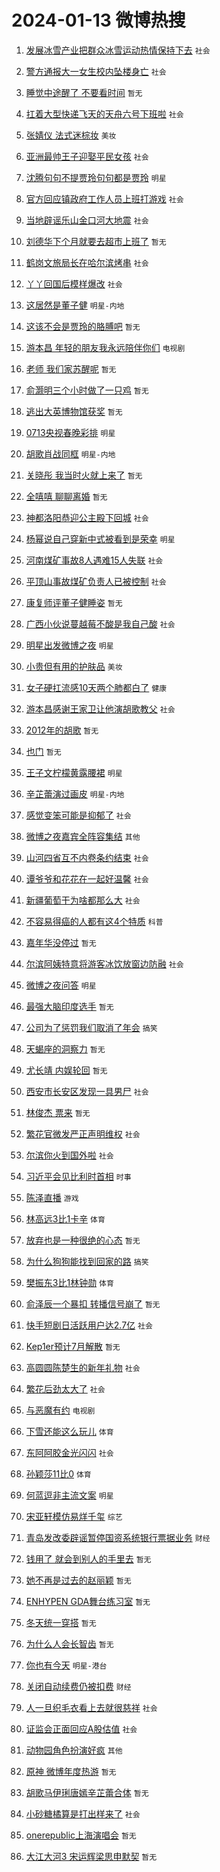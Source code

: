 # 2024-01-13 微博热搜 
1. [发展冰雪产业把群众冰雪运动热情保持下去](https://m.weibo.cn/search?containerid=100103type%3D1%26t%3D10%26q%3D%23%E5%8F%91%E5%B1%95%E5%86%B0%E9%9B%AA%E4%BA%A7%E4%B8%9A%E6%8A%8A%E7%BE%A4%E4%BC%97%E5%86%B0%E9%9B%AA%E8%BF%90%E5%8A%A8%E7%83%AD%E6%83%85%E4%BF%9D%E6%8C%81%E4%B8%8B%E5%8E%BB%23&stream_entry_id=51&isnewpage=1&extparam=seat%3D1%26cate%3D10103%26q%3D%2523%25E5%258F%2591%25E5%25B1%2595%25E5%2586%25B0%25E9%259B%25AA%25E4%25BA%25A7%25E4%25B8%259A%25E6%258A%258A%25E7%25BE%25A4%25E4%25BC%2597%25E5%2586%25B0%25E9%259B%25AA%25E8%25BF%2590%25E5%258A%25A8%25E7%2583%25AD%25E6%2583%2585%25E4%25BF%259D%25E6%258C%2581%25E4%25B8%258B%25E5%258E%25BB%2523%26dgr%3D0%26pos%3D0%26filter_type%3Drealtimehot%26c_type%3D51%26stream_entry_id%3D51%26display_time%3D1705101550%26pre_seqid%3D170510155097501614782) `社会` 

2. [警方通报大一女生校内坠楼身亡](https://m.weibo.cn/search?containerid=100103type%3D1%26t%3D10%26q%3D%23%E8%AD%A6%E6%96%B9%E9%80%9A%E6%8A%A5%E5%A4%A7%E4%B8%80%E5%A5%B3%E7%94%9F%E6%A0%A1%E5%86%85%E5%9D%A0%E6%A5%BC%E8%BA%AB%E4%BA%A1%23&stream_entry_id=31&isnewpage=1&extparam=seat%3D1%26dgr%3D0%26stream_entry_id%3D31%26filter_type%3Drealtimehot%26c_type%3D31%26lcate%3D5001%26cate%3D5001%26q%3D%2523%25E8%25AD%25A6%25E6%2596%25B9%25E9%2580%259A%25E6%258A%25A5%25E5%25A4%25A7%25E4%25B8%2580%25E5%25A5%25B3%25E7%2594%259F%25E6%25A0%25A1%25E5%2586%2585%25E5%259D%25A0%25E6%25A5%25BC%25E8%25BA%25AB%25E4%25BA%25A1%2523%26realpos%3D1%26pos%3D0%26flag%3D2%26band_rank%3D1%26display_time%3D1705101550%26pre_seqid%3D170510155097501614782) `社会` 

3. [睡觉中途醒了 不要看时间](https://m.weibo.cn/search?containerid=100103type%3D1%26t%3D10%26q%3D%E7%9D%A1%E8%A7%89%E4%B8%AD%E9%80%94%E9%86%92%E4%BA%86+%E4%B8%8D%E8%A6%81%E7%9C%8B%E6%97%B6%E9%97%B4&stream_entry_id=31&isnewpage=1&extparam=seat%3D1%26dgr%3D0%26stream_entry_id%3D31%26filter_type%3Drealtimehot%26c_type%3D31%26lcate%3D5001%26cate%3D5001%26q%3D%25E7%259D%25A1%25E8%25A7%2589%25E4%25B8%25AD%25E9%2580%2594%25E9%2586%2592%25E4%25BA%2586%2520%25E4%25B8%258D%25E8%25A6%2581%25E7%259C%258B%25E6%2597%25B6%25E9%2597%25B4%26realpos%3D2%26pos%3D1%26flag%3D2%26band_rank%3D2%26display_time%3D1705101550%26pre_seqid%3D170510155097501614782) `暂无` 

4. [扛着大型快递飞天的天舟六号下班啦](https://m.weibo.cn/search?containerid=100103type%3D1%26t%3D10%26q%3D%23%E6%89%9B%E7%9D%80%E5%A4%A7%E5%9E%8B%E5%BF%AB%E9%80%92%E9%A3%9E%E5%A4%A9%E7%9A%84%E5%A4%A9%E8%88%9F%E5%85%AD%E5%8F%B7%E4%B8%8B%E7%8F%AD%E5%95%A6%23&stream_entry_id=31&isnewpage=1&extparam=seat%3D1%26dgr%3D0%26stream_entry_id%3D31%26filter_type%3Drealtimehot%26c_type%3D31%26lcate%3D5001%26cate%3D5001%26q%3D%2523%25E6%2589%259B%25E7%259D%2580%25E5%25A4%25A7%25E5%259E%258B%25E5%25BF%25AB%25E9%2580%2592%25E9%25A3%259E%25E5%25A4%25A9%25E7%259A%2584%25E5%25A4%25A9%25E8%2588%259F%25E5%2585%25AD%25E5%258F%25B7%25E4%25B8%258B%25E7%258F%25AD%25E5%2595%25A6%2523%26realpos%3D3%26pos%3D2%26flag%3D0%26band_rank%3D3%26display_time%3D1705101550%26pre_seqid%3D170510155097501614782) `社会` 

5. [张婧仪 法式迷棕妆](https://m.weibo.cn/search?containerid=100103type%3D1%26t%3D10%26q%3D%23%E5%BC%A0%E5%A9%A7%E4%BB%AA+%E6%B3%95%E5%BC%8F%E8%BF%B7%E6%A3%95%E5%A6%86%23&stream_entry_id=31&isnewpage=1&extparam=seat%3D1%26is_ad_pos%3D1%26filter_type%3Drealtimehot%26c_type%3D31%26lcate%3D5001%26cate%3D5001%26q%3D%2523%25E5%25BC%25A0%25E5%25A9%25A7%25E4%25BB%25AA%2520%25E6%25B3%2595%25E5%25BC%258F%25E8%25BF%25B7%25E6%25A3%2595%25E5%25A6%2586%2523%26dgr%3D0%26stream_entry_id%3D31%26adid%3D218888%26band_rank%3D4%26pos%3D3%26topic_ad%3D1%26display_time%3D1705101550%26pre_seqid%3D170510155097501614782) `美妆` 

6. [亚洲最帅王子迎娶平民女孩](https://m.weibo.cn/search?containerid=100103type%3D1%26t%3D10%26q%3D%23%E4%BA%9A%E6%B4%B2%E6%9C%80%E5%B8%85%E7%8E%8B%E5%AD%90%E8%BF%8E%E5%A8%B6%E5%B9%B3%E6%B0%91%E5%A5%B3%E5%AD%A9%23&stream_entry_id=31&isnewpage=1&extparam=seat%3D1%26dgr%3D0%26stream_entry_id%3D31%26filter_type%3Drealtimehot%26c_type%3D31%26lcate%3D5001%26cate%3D5001%26q%3D%2523%25E4%25BA%259A%25E6%25B4%25B2%25E6%259C%2580%25E5%25B8%2585%25E7%258E%258B%25E5%25AD%2590%25E8%25BF%258E%25E5%25A8%25B6%25E5%25B9%25B3%25E6%25B0%2591%25E5%25A5%25B3%25E5%25AD%25A9%2523%26realpos%3D4%26pos%3D4%26flag%3D2%26band_rank%3D4%26display_time%3D1705101550%26pre_seqid%3D170510155097501614782) `社会` 

7. [沈腾句句不提贾玲句句都是贾玲](https://m.weibo.cn/search?containerid=100103type%3D1%26t%3D10%26q%3D%23%E6%B2%88%E8%85%BE%E5%8F%A5%E5%8F%A5%E4%B8%8D%E6%8F%90%E8%B4%BE%E7%8E%B2%E5%8F%A5%E5%8F%A5%E9%83%BD%E6%98%AF%E8%B4%BE%E7%8E%B2%23&stream_entry_id=31&isnewpage=1&extparam=seat%3D1%26dgr%3D0%26stream_entry_id%3D31%26filter_type%3Drealtimehot%26c_type%3D31%26lcate%3D5001%26cate%3D5001%26q%3D%2523%25E6%25B2%2588%25E8%2585%25BE%25E5%258F%25A5%25E5%258F%25A5%25E4%25B8%258D%25E6%258F%2590%25E8%25B4%25BE%25E7%258E%25B2%25E5%258F%25A5%25E5%258F%25A5%25E9%2583%25BD%25E6%2598%25AF%25E8%25B4%25BE%25E7%258E%25B2%2523%26realpos%3D5%26pos%3D5%26flag%3D2%26band_rank%3D5%26display_time%3D1705101550%26pre_seqid%3D170510155097501614782) `明星` 

8. [官方回应镇政府工作人员上班打游戏](https://m.weibo.cn/search?containerid=100103type%3D1%26t%3D10%26q%3D%23%E5%AE%98%E6%96%B9%E5%9B%9E%E5%BA%94%E9%95%87%E6%94%BF%E5%BA%9C%E5%B7%A5%E4%BD%9C%E4%BA%BA%E5%91%98%E4%B8%8A%E7%8F%AD%E6%89%93%E6%B8%B8%E6%88%8F%23&stream_entry_id=31&isnewpage=1&extparam=seat%3D1%26dgr%3D0%26stream_entry_id%3D31%26filter_type%3Drealtimehot%26c_type%3D31%26lcate%3D5001%26cate%3D5001%26q%3D%2523%25E5%25AE%2598%25E6%2596%25B9%25E5%259B%259E%25E5%25BA%2594%25E9%2595%2587%25E6%2594%25BF%25E5%25BA%259C%25E5%25B7%25A5%25E4%25BD%259C%25E4%25BA%25BA%25E5%2591%2598%25E4%25B8%258A%25E7%258F%25AD%25E6%2589%2593%25E6%25B8%25B8%25E6%2588%258F%2523%26realpos%3D6%26pos%3D6%26flag%3D2%26band_rank%3D6%26display_time%3D1705101550%26pre_seqid%3D170510155097501614782) `社会` 

9. [当地辟谣乐山金口河大地震](https://m.weibo.cn/search?containerid=100103type%3D1%26t%3D10%26q%3D%23%E5%BD%93%E5%9C%B0%E8%BE%9F%E8%B0%A3%E4%B9%90%E5%B1%B1%E9%87%91%E5%8F%A3%E6%B2%B3%E5%A4%A7%E5%9C%B0%E9%9C%87%23&stream_entry_id=31&isnewpage=1&extparam=seat%3D1%26is_ad_pos%3D1%26stream_entry_id%3D31%26filter_type%3Drealtimehot%26c_type%3D31%26lcate%3D5001%26cate%3D5001%26q%3D%2523%25E5%25BD%2593%25E5%259C%25B0%25E8%25BE%259F%25E8%25B0%25A3%25E4%25B9%2590%25E5%25B1%25B1%25E9%2587%2591%25E5%258F%25A3%25E6%25B2%25B3%25E5%25A4%25A7%25E5%259C%25B0%25E9%259C%2587%2523%26dgr%3D0%26pos%3D7%26adid%3D218858%26band_rank%3D7%26display_time%3D1705101550%26pre_seqid%3D170510155097501614782) `社会` 

10. [刘德华下个月就要去超市上班了](https://m.weibo.cn/search?containerid=100103type%3D1%26t%3D10%26q%3D%E5%88%98%E5%BE%B7%E5%8D%8E%E4%B8%8B%E4%B8%AA%E6%9C%88%E5%B0%B1%E8%A6%81%E5%8E%BB%E8%B6%85%E5%B8%82%E4%B8%8A%E7%8F%AD%E4%BA%86&stream_entry_id=31&isnewpage=1&extparam=seat%3D1%26dgr%3D0%26stream_entry_id%3D31%26filter_type%3Drealtimehot%26c_type%3D31%26lcate%3D5001%26cate%3D5001%26q%3D%25E5%2588%2598%25E5%25BE%25B7%25E5%258D%258E%25E4%25B8%258B%25E4%25B8%25AA%25E6%259C%2588%25E5%25B0%25B1%25E8%25A6%2581%25E5%258E%25BB%25E8%25B6%2585%25E5%25B8%2582%25E4%25B8%258A%25E7%258F%25AD%25E4%25BA%2586%26realpos%3D7%26pos%3D8%26flag%3D2%26band_rank%3D7%26display_time%3D1705101550%26pre_seqid%3D170510155097501614782) `暂无` 

11. [鹤岗文旅局长在哈尔滨烤串](https://m.weibo.cn/search?containerid=100103type%3D1%26t%3D10%26q%3D%23%E9%B9%A4%E5%B2%97%E6%96%87%E6%97%85%E5%B1%80%E9%95%BF%E5%9C%A8%E5%93%88%E5%B0%94%E6%BB%A8%E7%83%A4%E4%B8%B2%23&stream_entry_id=31&isnewpage=1&extparam=seat%3D1%26dgr%3D0%26stream_entry_id%3D31%26filter_type%3Drealtimehot%26c_type%3D31%26lcate%3D5001%26cate%3D5001%26q%3D%2523%25E9%25B9%25A4%25E5%25B2%2597%25E6%2596%2587%25E6%2597%2585%25E5%25B1%2580%25E9%2595%25BF%25E5%259C%25A8%25E5%2593%2588%25E5%25B0%2594%25E6%25BB%25A8%25E7%2583%25A4%25E4%25B8%25B2%2523%26realpos%3D8%26pos%3D9%26flag%3D2%26band_rank%3D8%26display_time%3D1705101550%26pre_seqid%3D170510155097501614782) `社会` 

12. [丫丫回国后模样爆改](https://m.weibo.cn/search?containerid=100103type%3D1%26t%3D10%26q%3D%23%E4%B8%AB%E4%B8%AB%E5%9B%9E%E5%9B%BD%E5%90%8E%E6%A8%A1%E6%A0%B7%E7%88%86%E6%94%B9%23&stream_entry_id=31&isnewpage=1&extparam=seat%3D1%26dgr%3D0%26stream_entry_id%3D31%26filter_type%3Drealtimehot%26c_type%3D31%26lcate%3D5001%26cate%3D5001%26q%3D%2523%25E4%25B8%25AB%25E4%25B8%25AB%25E5%259B%259E%25E5%259B%25BD%25E5%2590%258E%25E6%25A8%25A1%25E6%25A0%25B7%25E7%2588%2586%25E6%2594%25B9%2523%26realpos%3D9%26pos%3D10%26flag%3D2%26band_rank%3D9%26display_time%3D1705101550%26pre_seqid%3D170510155097501614782) `社会` 

13. [这居然是董子健](https://m.weibo.cn/search?containerid=100103type%3D1%26t%3D10%26q%3D%E8%BF%99%E5%B1%85%E7%84%B6%E6%98%AF%E8%91%A3%E5%AD%90%E5%81%A5&stream_entry_id=31&isnewpage=1&extparam=seat%3D1%26dgr%3D0%26stream_entry_id%3D31%26filter_type%3Drealtimehot%26c_type%3D31%26lcate%3D5001%26cate%3D5001%26q%3D%25E8%25BF%2599%25E5%25B1%2585%25E7%2584%25B6%25E6%2598%25AF%25E8%2591%25A3%25E5%25AD%2590%25E5%2581%25A5%26realpos%3D10%26pos%3D11%26flag%3D2%26band_rank%3D10%26display_time%3D1705101550%26pre_seqid%3D170510155097501614782) `明星-内地` 

14. [这该不会是贾玲的胳膊吧](https://m.weibo.cn/search?containerid=100103type%3D1%26t%3D10%26q%3D%E8%BF%99%E8%AF%A5%E4%B8%8D%E4%BC%9A%E6%98%AF%E8%B4%BE%E7%8E%B2%E7%9A%84%E8%83%B3%E8%86%8A%E5%90%A7&stream_entry_id=31&isnewpage=1&extparam=seat%3D1%26dgr%3D0%26stream_entry_id%3D31%26filter_type%3Drealtimehot%26c_type%3D31%26lcate%3D5001%26cate%3D5001%26q%3D%25E8%25BF%2599%25E8%25AF%25A5%25E4%25B8%258D%25E4%25BC%259A%25E6%2598%25AF%25E8%25B4%25BE%25E7%258E%25B2%25E7%259A%2584%25E8%2583%25B3%25E8%2586%258A%25E5%2590%25A7%26realpos%3D11%26pos%3D12%26flag%3D0%26band_rank%3D11%26display_time%3D1705101550%26pre_seqid%3D170510155097501614782) `暂无` 

15. [游本昌 年轻的朋友我永远陪伴你们](https://m.weibo.cn/search?containerid=100103type%3D1%26t%3D10%26q%3D%E6%B8%B8%E6%9C%AC%E6%98%8C+%E5%B9%B4%E8%BD%BB%E7%9A%84%E6%9C%8B%E5%8F%8B%E6%88%91%E6%B0%B8%E8%BF%9C%E9%99%AA%E4%BC%B4%E4%BD%A0%E4%BB%AC&stream_entry_id=31&isnewpage=1&extparam=seat%3D1%26dgr%3D0%26stream_entry_id%3D31%26filter_type%3Drealtimehot%26c_type%3D31%26lcate%3D5001%26cate%3D5001%26q%3D%25E6%25B8%25B8%25E6%259C%25AC%25E6%2598%258C%2520%25E5%25B9%25B4%25E8%25BD%25BB%25E7%259A%2584%25E6%259C%258B%25E5%258F%258B%25E6%2588%2591%25E6%25B0%25B8%25E8%25BF%259C%25E9%2599%25AA%25E4%25BC%25B4%25E4%25BD%25A0%25E4%25BB%25AC%26realpos%3D12%26pos%3D13%26flag%3D0%26band_rank%3D12%26display_time%3D1705101550%26pre_seqid%3D170510155097501614782) `电视剧` 

16. [老师 我们家苏醒呢](https://m.weibo.cn/search?containerid=100103type%3D1%26t%3D10%26q%3D%E8%80%81%E5%B8%88+%E6%88%91%E4%BB%AC%E5%AE%B6%E8%8B%8F%E9%86%92%E5%91%A2&stream_entry_id=31&isnewpage=1&extparam=seat%3D1%26dgr%3D0%26stream_entry_id%3D31%26filter_type%3Drealtimehot%26c_type%3D31%26lcate%3D5001%26cate%3D5001%26q%3D%25E8%2580%2581%25E5%25B8%2588%2520%25E6%2588%2591%25E4%25BB%25AC%25E5%25AE%25B6%25E8%258B%258F%25E9%2586%2592%25E5%2591%25A2%26realpos%3D13%26pos%3D14%26flag%3D0%26band_rank%3D13%26display_time%3D1705101550%26pre_seqid%3D170510155097501614782) `暂无` 

17. [俞灏明三个小时做了一只鸡](https://m.weibo.cn/search?containerid=100103type%3D1%26t%3D10%26q%3D%E4%BF%9E%E7%81%8F%E6%98%8E%E4%B8%89%E4%B8%AA%E5%B0%8F%E6%97%B6%E5%81%9A%E4%BA%86%E4%B8%80%E5%8F%AA%E9%B8%A1&stream_entry_id=31&isnewpage=1&extparam=seat%3D1%26dgr%3D0%26stream_entry_id%3D31%26filter_type%3Drealtimehot%26c_type%3D31%26lcate%3D5001%26cate%3D5001%26q%3D%25E4%25BF%259E%25E7%2581%258F%25E6%2598%258E%25E4%25B8%2589%25E4%25B8%25AA%25E5%25B0%258F%25E6%2597%25B6%25E5%2581%259A%25E4%25BA%2586%25E4%25B8%2580%25E5%258F%25AA%25E9%25B8%25A1%26realpos%3D14%26pos%3D15%26flag%3D2%26band_rank%3D14%26display_time%3D1705101550%26pre_seqid%3D170510155097501614782) `暂无` 

18. [逃出大英博物馆获奖](https://m.weibo.cn/search?containerid=100103type%3D1%26t%3D10%26q%3D%E9%80%83%E5%87%BA%E5%A4%A7%E8%8B%B1%E5%8D%9A%E7%89%A9%E9%A6%86%E8%8E%B7%E5%A5%96&stream_entry_id=31&isnewpage=1&extparam=seat%3D1%26dgr%3D0%26stream_entry_id%3D31%26filter_type%3Drealtimehot%26c_type%3D31%26lcate%3D5001%26cate%3D5001%26q%3D%25E9%2580%2583%25E5%2587%25BA%25E5%25A4%25A7%25E8%258B%25B1%25E5%258D%259A%25E7%2589%25A9%25E9%25A6%2586%25E8%258E%25B7%25E5%25A5%2596%26realpos%3D15%26pos%3D16%26flag%3D0%26band_rank%3D15%26display_time%3D1705101550%26pre_seqid%3D170510155097501614782) `暂无` 

19. [0713央视春晚彩排](https://m.weibo.cn/search?containerid=100103type%3D1%26t%3D10%26q%3D0713%E5%A4%AE%E8%A7%86%E6%98%A5%E6%99%9A%E5%BD%A9%E6%8E%92&stream_entry_id=31&isnewpage=1&extparam=seat%3D1%26dgr%3D0%26stream_entry_id%3D31%26filter_type%3Drealtimehot%26c_type%3D31%26lcate%3D5001%26cate%3D5001%26q%3D0713%25E5%25A4%25AE%25E8%25A7%2586%25E6%2598%25A5%25E6%2599%259A%25E5%25BD%25A9%25E6%258E%2592%26realpos%3D16%26pos%3D17%26flag%3D0%26band_rank%3D16%26display_time%3D1705101550%26pre_seqid%3D170510155097501614782) `明星` 

20. [胡歌肖战同框](https://m.weibo.cn/search?containerid=100103type%3D1%26t%3D10%26q%3D%23%E8%83%A1%E6%AD%8C%E8%82%96%E6%88%98%E5%90%8C%E6%A1%86%23&stream_entry_id=31&isnewpage=1&extparam=seat%3D1%26dgr%3D0%26stream_entry_id%3D31%26filter_type%3Drealtimehot%26c_type%3D31%26lcate%3D5001%26cate%3D5001%26q%3D%2523%25E8%2583%25A1%25E6%25AD%258C%25E8%2582%2596%25E6%2588%2598%25E5%2590%258C%25E6%25A1%2586%2523%26realpos%3D17%26pos%3D18%26flag%3D0%26band_rank%3D17%26display_time%3D1705101550%26pre_seqid%3D170510155097501614782) `明星-内地` 

21. [关晓彤 我当时火就上来了](https://m.weibo.cn/search?containerid=100103type%3D1%26t%3D10%26q%3D%E5%85%B3%E6%99%93%E5%BD%A4+%E6%88%91%E5%BD%93%E6%97%B6%E7%81%AB%E5%B0%B1%E4%B8%8A%E6%9D%A5%E4%BA%86&stream_entry_id=31&isnewpage=1&extparam=seat%3D1%26dgr%3D0%26stream_entry_id%3D31%26filter_type%3Drealtimehot%26c_type%3D31%26lcate%3D5001%26cate%3D5001%26q%3D%25E5%2585%25B3%25E6%2599%2593%25E5%25BD%25A4%2520%25E6%2588%2591%25E5%25BD%2593%25E6%2597%25B6%25E7%2581%25AB%25E5%25B0%25B1%25E4%25B8%258A%25E6%259D%25A5%25E4%25BA%2586%26realpos%3D18%26pos%3D19%26flag%3D2%26band_rank%3D18%26display_time%3D1705101550%26pre_seqid%3D170510155097501614782) `暂无` 

22. [全嘻嘻 聊聊离婚](https://m.weibo.cn/search?containerid=100103type%3D1%26t%3D10%26q%3D%E5%85%A8%E5%98%BB%E5%98%BB+%E8%81%8A%E8%81%8A%E7%A6%BB%E5%A9%9A&stream_entry_id=31&isnewpage=1&extparam=seat%3D1%26dgr%3D0%26stream_entry_id%3D31%26filter_type%3Drealtimehot%26c_type%3D31%26lcate%3D5001%26cate%3D5001%26q%3D%25E5%2585%25A8%25E5%2598%25BB%25E5%2598%25BB%2520%25E8%2581%258A%25E8%2581%258A%25E7%25A6%25BB%25E5%25A9%259A%26realpos%3D19%26pos%3D20%26flag%3D2%26band_rank%3D19%26display_time%3D1705101550%26pre_seqid%3D170510155097501614782) `暂无` 

23. [神都洛阳恭迎公主殿下回城](https://m.weibo.cn/search?containerid=100103type%3D1%26t%3D10%26q%3D%23%E7%A5%9E%E9%83%BD%E6%B4%9B%E9%98%B3%E6%81%AD%E8%BF%8E%E5%85%AC%E4%B8%BB%E6%AE%BF%E4%B8%8B%E5%9B%9E%E5%9F%8E%23&stream_entry_id=31&isnewpage=1&extparam=seat%3D1%26dgr%3D0%26stream_entry_id%3D31%26filter_type%3Drealtimehot%26c_type%3D31%26lcate%3D5001%26cate%3D5001%26q%3D%2523%25E7%25A5%259E%25E9%2583%25BD%25E6%25B4%259B%25E9%2598%25B3%25E6%2581%25AD%25E8%25BF%258E%25E5%2585%25AC%25E4%25B8%25BB%25E6%25AE%25BF%25E4%25B8%258B%25E5%259B%259E%25E5%259F%258E%2523%26realpos%3D20%26pos%3D21%26flag%3D1%26band_rank%3D20%26display_time%3D1705101550%26pre_seqid%3D170510155097501614782) `社会` 

24. [杨幂说自己穿新中式被看到是荣幸](https://m.weibo.cn/search?containerid=100103type%3D1%26t%3D10%26q%3D%23%E6%9D%A8%E5%B9%82%E8%AF%B4%E8%87%AA%E5%B7%B1%E7%A9%BF%E6%96%B0%E4%B8%AD%E5%BC%8F%E8%A2%AB%E7%9C%8B%E5%88%B0%E6%98%AF%E8%8D%A3%E5%B9%B8%23&stream_entry_id=31&isnewpage=1&extparam=seat%3D1%26dgr%3D0%26stream_entry_id%3D31%26filter_type%3Drealtimehot%26c_type%3D31%26lcate%3D5001%26cate%3D5001%26q%3D%2523%25E6%259D%25A8%25E5%25B9%2582%25E8%25AF%25B4%25E8%2587%25AA%25E5%25B7%25B1%25E7%25A9%25BF%25E6%2596%25B0%25E4%25B8%25AD%25E5%25BC%258F%25E8%25A2%25AB%25E7%259C%258B%25E5%2588%25B0%25E6%2598%25AF%25E8%258D%25A3%25E5%25B9%25B8%2523%26realpos%3D21%26pos%3D22%26flag%3D2%26band_rank%3D21%26display_time%3D1705101550%26pre_seqid%3D170510155097501614782) `明星` 

25. [河南煤矿事故8人遇难15人失联](https://m.weibo.cn/search?containerid=100103type%3D1%26t%3D10%26q%3D%23%E6%B2%B3%E5%8D%97%E7%85%A4%E7%9F%BF%E4%BA%8B%E6%95%858%E4%BA%BA%E9%81%87%E9%9A%BE15%E4%BA%BA%E5%A4%B1%E8%81%94%23&stream_entry_id=31&isnewpage=1&extparam=seat%3D1%26dgr%3D0%26stream_entry_id%3D31%26filter_type%3Drealtimehot%26c_type%3D31%26lcate%3D5001%26cate%3D5001%26q%3D%2523%25E6%25B2%25B3%25E5%258D%2597%25E7%2585%25A4%25E7%259F%25BF%25E4%25BA%258B%25E6%2595%25858%25E4%25BA%25BA%25E9%2581%2587%25E9%259A%25BE15%25E4%25BA%25BA%25E5%25A4%25B1%25E8%2581%2594%2523%26realpos%3D22%26pos%3D23%26flag%3D1%26band_rank%3D22%26display_time%3D1705101550%26pre_seqid%3D170510155097501614782) `社会` 

26. [平顶山事故煤矿负责人已被控制](https://m.weibo.cn/search?containerid=100103type%3D1%26t%3D10%26q%3D%23%E5%B9%B3%E9%A1%B6%E5%B1%B1%E4%BA%8B%E6%95%85%E7%85%A4%E7%9F%BF%E8%B4%9F%E8%B4%A3%E4%BA%BA%E5%B7%B2%E8%A2%AB%E6%8E%A7%E5%88%B6%23&stream_entry_id=31&isnewpage=1&extparam=seat%3D1%26dgr%3D0%26stream_entry_id%3D31%26filter_type%3Drealtimehot%26c_type%3D31%26lcate%3D5001%26cate%3D5001%26q%3D%2523%25E5%25B9%25B3%25E9%25A1%25B6%25E5%25B1%25B1%25E4%25BA%258B%25E6%2595%2585%25E7%2585%25A4%25E7%259F%25BF%25E8%25B4%259F%25E8%25B4%25A3%25E4%25BA%25BA%25E5%25B7%25B2%25E8%25A2%25AB%25E6%258E%25A7%25E5%2588%25B6%2523%26realpos%3D23%26pos%3D24%26flag%3D1%26band_rank%3D23%26display_time%3D1705101550%26pre_seqid%3D170510155097501614782) `社会` 

27. [康复师评董子健睡姿](https://m.weibo.cn/search?containerid=100103type%3D1%26t%3D10%26q%3D%E5%BA%B7%E5%A4%8D%E5%B8%88%E8%AF%84%E8%91%A3%E5%AD%90%E5%81%A5%E7%9D%A1%E5%A7%BF&stream_entry_id=31&isnewpage=1&extparam=seat%3D1%26dgr%3D0%26stream_entry_id%3D31%26filter_type%3Drealtimehot%26c_type%3D31%26lcate%3D5001%26cate%3D5001%26q%3D%25E5%25BA%25B7%25E5%25A4%258D%25E5%25B8%2588%25E8%25AF%2584%25E8%2591%25A3%25E5%25AD%2590%25E5%2581%25A5%25E7%259D%25A1%25E5%25A7%25BF%26realpos%3D24%26pos%3D25%26flag%3D0%26band_rank%3D24%26display_time%3D1705101550%26pre_seqid%3D170510155097501614782) `暂无` 

28. [广西小伙说蔓越莓不酸是我自己酸](https://m.weibo.cn/search?containerid=100103type%3D1%26t%3D10%26q%3D%23%E5%B9%BF%E8%A5%BF%E5%B0%8F%E4%BC%99%E8%AF%B4%E8%94%93%E8%B6%8A%E8%8E%93%E4%B8%8D%E9%85%B8%E6%98%AF%E6%88%91%E8%87%AA%E5%B7%B1%E9%85%B8%23&stream_entry_id=31&isnewpage=1&extparam=seat%3D1%26dgr%3D0%26stream_entry_id%3D31%26filter_type%3Drealtimehot%26c_type%3D31%26lcate%3D5001%26cate%3D5001%26q%3D%2523%25E5%25B9%25BF%25E8%25A5%25BF%25E5%25B0%258F%25E4%25BC%2599%25E8%25AF%25B4%25E8%2594%2593%25E8%25B6%258A%25E8%258E%2593%25E4%25B8%258D%25E9%2585%25B8%25E6%2598%25AF%25E6%2588%2591%25E8%2587%25AA%25E5%25B7%25B1%25E9%2585%25B8%2523%26realpos%3D25%26pos%3D26%26flag%3D32768%26band_rank%3D25%26display_time%3D1705101550%26pre_seqid%3D170510155097501614782) `社会` 

29. [明星出发微博之夜](https://m.weibo.cn/search?containerid=100103type%3D1%26t%3D10%26q%3D%23%E6%98%8E%E6%98%9F%E5%87%BA%E5%8F%91%E5%BE%AE%E5%8D%9A%E4%B9%8B%E5%A4%9C%23&stream_entry_id=31&isnewpage=1&extparam=seat%3D1%26dgr%3D0%26stream_entry_id%3D31%26filter_type%3Drealtimehot%26c_type%3D31%26lcate%3D5001%26cate%3D5001%26q%3D%2523%25E6%2598%258E%25E6%2598%259F%25E5%2587%25BA%25E5%258F%2591%25E5%25BE%25AE%25E5%258D%259A%25E4%25B9%258B%25E5%25A4%259C%2523%26realpos%3D26%26pos%3D27%26flag%3D0%26band_rank%3D26%26display_time%3D1705101550%26pre_seqid%3D170510155097501614782) `明星` 

30. [小贵但有用的护肤品](https://m.weibo.cn/search?containerid=100103type%3D1%26t%3D10%26q%3D%23%E5%B0%8F%E8%B4%B5%E4%BD%86%E6%9C%89%E7%94%A8%E7%9A%84%E6%8A%A4%E8%82%A4%E5%93%81%23&stream_entry_id=31&isnewpage=1&extparam=seat%3D1%26dgr%3D0%26stream_entry_id%3D31%26filter_type%3Drealtimehot%26c_type%3D31%26lcate%3D5001%26cate%3D5001%26q%3D%2523%25E5%25B0%258F%25E8%25B4%25B5%25E4%25BD%2586%25E6%259C%2589%25E7%2594%25A8%25E7%259A%2584%25E6%258A%25A4%25E8%2582%25A4%25E5%2593%2581%2523%26realpos%3D27%26pos%3D28%26flag%3D1%26band_rank%3D27%26display_time%3D1705101550%26pre_seqid%3D170510155097501614782) `美妆` 

31. [女子硬扛流感10天两个肺都白了](https://m.weibo.cn/search?containerid=100103type%3D1%26t%3D10%26q%3D%23%E5%A5%B3%E5%AD%90%E7%A1%AC%E6%89%9B%E6%B5%81%E6%84%9F10%E5%A4%A9%E4%B8%A4%E4%B8%AA%E8%82%BA%E9%83%BD%E7%99%BD%E4%BA%86%23&stream_entry_id=31&isnewpage=1&extparam=seat%3D1%26dgr%3D0%26stream_entry_id%3D31%26filter_type%3Drealtimehot%26c_type%3D31%26lcate%3D5001%26cate%3D5001%26q%3D%2523%25E5%25A5%25B3%25E5%25AD%2590%25E7%25A1%25AC%25E6%2589%259B%25E6%25B5%2581%25E6%2584%259F10%25E5%25A4%25A9%25E4%25B8%25A4%25E4%25B8%25AA%25E8%2582%25BA%25E9%2583%25BD%25E7%2599%25BD%25E4%25BA%2586%2523%26realpos%3D28%26pos%3D29%26flag%3D0%26band_rank%3D28%26display_time%3D1705101550%26pre_seqid%3D170510155097501614782) `健康` 

32. [游本昌感谢王家卫让他演胡歌教父](https://m.weibo.cn/search?containerid=100103type%3D1%26t%3D10%26q%3D%23%E6%B8%B8%E6%9C%AC%E6%98%8C%E6%84%9F%E8%B0%A2%E7%8E%8B%E5%AE%B6%E5%8D%AB%E8%AE%A9%E4%BB%96%E6%BC%94%E8%83%A1%E6%AD%8C%E6%95%99%E7%88%B6%23&stream_entry_id=31&isnewpage=1&extparam=seat%3D1%26dgr%3D0%26stream_entry_id%3D31%26filter_type%3Drealtimehot%26c_type%3D31%26lcate%3D5001%26cate%3D5001%26q%3D%2523%25E6%25B8%25B8%25E6%259C%25AC%25E6%2598%258C%25E6%2584%259F%25E8%25B0%25A2%25E7%258E%258B%25E5%25AE%25B6%25E5%258D%25AB%25E8%25AE%25A9%25E4%25BB%2596%25E6%25BC%2594%25E8%2583%25A1%25E6%25AD%258C%25E6%2595%2599%25E7%2588%25B6%2523%26realpos%3D29%26pos%3D30%26flag%3D0%26band_rank%3D29%26display_time%3D1705101550%26pre_seqid%3D170510155097501614782) `社会` 

33. [2012年的胡歌](https://m.weibo.cn/search?containerid=100103type%3D1%26t%3D10%26q%3D2012%E5%B9%B4%E7%9A%84%E8%83%A1%E6%AD%8C&stream_entry_id=31&isnewpage=1&extparam=seat%3D1%26dgr%3D0%26stream_entry_id%3D31%26filter_type%3Drealtimehot%26c_type%3D31%26lcate%3D5001%26cate%3D5001%26q%3D2012%25E5%25B9%25B4%25E7%259A%2584%25E8%2583%25A1%25E6%25AD%258C%26realpos%3D30%26pos%3D31%26flag%3D0%26band_rank%3D30%26display_time%3D1705101550%26pre_seqid%3D170510155097501614782) `暂无` 

34. [也门](https://m.weibo.cn/search?containerid=100103type%3D1%26t%3D10%26q%3D%23%E4%B9%9F%E9%97%A8%23&stream_entry_id=31&isnewpage=1&extparam=seat%3D1%26dgr%3D0%26stream_entry_id%3D31%26filter_type%3Drealtimehot%26c_type%3D31%26lcate%3D5001%26cate%3D5001%26q%3D%2523%25E4%25B9%259F%25E9%2597%25A8%2523%26realpos%3D31%26pos%3D32%26flag%3D0%26band_rank%3D31%26display_time%3D1705101550%26pre_seqid%3D170510155097501614782) `暂无` 

35. [王子文柠檬黄露腰裙](https://m.weibo.cn/search?containerid=100103type%3D1%26t%3D10%26q%3D%23%E7%8E%8B%E5%AD%90%E6%96%87%E6%9F%A0%E6%AA%AC%E9%BB%84%E9%9C%B2%E8%85%B0%E8%A3%99%23&stream_entry_id=31&isnewpage=1&extparam=seat%3D1%26dgr%3D0%26stream_entry_id%3D31%26filter_type%3Drealtimehot%26c_type%3D31%26lcate%3D5001%26cate%3D5001%26q%3D%2523%25E7%258E%258B%25E5%25AD%2590%25E6%2596%2587%25E6%259F%25A0%25E6%25AA%25AC%25E9%25BB%2584%25E9%259C%25B2%25E8%2585%25B0%25E8%25A3%2599%2523%26realpos%3D32%26pos%3D33%26flag%3D1%26band_rank%3D32%26display_time%3D1705101550%26pre_seqid%3D170510155097501614782) `明星` 

36. [辛芷蕾演过画皮](https://m.weibo.cn/search?containerid=100103type%3D1%26t%3D10%26q%3D%23%E8%BE%9B%E8%8A%B7%E8%95%BE%E6%BC%94%E8%BF%87%E7%94%BB%E7%9A%AE%23&stream_entry_id=31&isnewpage=1&extparam=seat%3D1%26dgr%3D0%26stream_entry_id%3D31%26filter_type%3Drealtimehot%26c_type%3D31%26lcate%3D5001%26cate%3D5001%26q%3D%2523%25E8%25BE%259B%25E8%258A%25B7%25E8%2595%25BE%25E6%25BC%2594%25E8%25BF%2587%25E7%2594%25BB%25E7%259A%25AE%2523%26realpos%3D33%26pos%3D34%26flag%3D0%26band_rank%3D33%26display_time%3D1705101550%26pre_seqid%3D170510155097501614782) `明星-内地` 

37. [感觉变笨可能是抑郁了](https://m.weibo.cn/search?containerid=100103type%3D1%26t%3D10%26q%3D%23%E6%84%9F%E8%A7%89%E5%8F%98%E7%AC%A8%E5%8F%AF%E8%83%BD%E6%98%AF%E6%8A%91%E9%83%81%E4%BA%86%23&stream_entry_id=31&isnewpage=1&extparam=seat%3D1%26dgr%3D0%26stream_entry_id%3D31%26filter_type%3Drealtimehot%26c_type%3D31%26lcate%3D5001%26cate%3D5001%26q%3D%2523%25E6%2584%259F%25E8%25A7%2589%25E5%258F%2598%25E7%25AC%25A8%25E5%258F%25AF%25E8%2583%25BD%25E6%2598%25AF%25E6%258A%2591%25E9%2583%2581%25E4%25BA%2586%2523%26realpos%3D34%26pos%3D35%26flag%3D1%26band_rank%3D34%26display_time%3D1705101550%26pre_seqid%3D170510155097501614782) `社会` 

38. [微博之夜嘉宾全阵容集结](https://m.weibo.cn/search?containerid=100103type%3D1%26t%3D10%26q%3D%23%E5%BE%AE%E5%8D%9A%E4%B9%8B%E5%A4%9C%E5%98%89%E5%AE%BE%E5%85%A8%E9%98%B5%E5%AE%B9%E9%9B%86%E7%BB%93%23&stream_entry_id=31&isnewpage=1&extparam=seat%3D1%26dgr%3D0%26stream_entry_id%3D31%26filter_type%3Drealtimehot%26c_type%3D31%26lcate%3D5001%26cate%3D5001%26q%3D%2523%25E5%25BE%25AE%25E5%258D%259A%25E4%25B9%258B%25E5%25A4%259C%25E5%2598%2589%25E5%25AE%25BE%25E5%2585%25A8%25E9%2598%25B5%25E5%25AE%25B9%25E9%259B%2586%25E7%25BB%2593%2523%26realpos%3D35%26pos%3D36%26flag%3D0%26band_rank%3D35%26display_time%3D1705101550%26pre_seqid%3D170510155097501614782) `其他` 

39. [山河四省互不内卷条约结束](https://m.weibo.cn/search?containerid=100103type%3D1%26t%3D10%26q%3D%23%E5%B1%B1%E6%B2%B3%E5%9B%9B%E7%9C%81%E4%BA%92%E4%B8%8D%E5%86%85%E5%8D%B7%E6%9D%A1%E7%BA%A6%E7%BB%93%E6%9D%9F%23&stream_entry_id=31&isnewpage=1&extparam=seat%3D1%26dgr%3D0%26stream_entry_id%3D31%26filter_type%3Drealtimehot%26c_type%3D31%26lcate%3D5001%26cate%3D5001%26q%3D%2523%25E5%25B1%25B1%25E6%25B2%25B3%25E5%259B%259B%25E7%259C%2581%25E4%25BA%2592%25E4%25B8%258D%25E5%2586%2585%25E5%258D%25B7%25E6%259D%25A1%25E7%25BA%25A6%25E7%25BB%2593%25E6%259D%259F%2523%26realpos%3D36%26pos%3D37%26flag%3D0%26band_rank%3D36%26display_time%3D1705101550%26pre_seqid%3D170510155097501614782) `社会` 

40. [谭爷爷和花花在一起好温馨](https://m.weibo.cn/search?containerid=100103type%3D1%26t%3D10%26q%3D%23%E8%B0%AD%E7%88%B7%E7%88%B7%E5%92%8C%E8%8A%B1%E8%8A%B1%E5%9C%A8%E4%B8%80%E8%B5%B7%E5%A5%BD%E6%B8%A9%E9%A6%A8%23&stream_entry_id=31&isnewpage=1&extparam=seat%3D1%26dgr%3D0%26stream_entry_id%3D31%26filter_type%3Drealtimehot%26c_type%3D31%26lcate%3D5001%26cate%3D5001%26q%3D%2523%25E8%25B0%25AD%25E7%2588%25B7%25E7%2588%25B7%25E5%2592%258C%25E8%258A%25B1%25E8%258A%25B1%25E5%259C%25A8%25E4%25B8%2580%25E8%25B5%25B7%25E5%25A5%25BD%25E6%25B8%25A9%25E9%25A6%25A8%2523%26realpos%3D37%26pos%3D38%26flag%3D32768%26band_rank%3D37%26display_time%3D1705101550%26pre_seqid%3D170510155097501614782) `社会` 

41. [新疆葡萄干为啥都那么大](https://m.weibo.cn/search?containerid=100103type%3D1%26t%3D10%26q%3D%23%E6%96%B0%E7%96%86%E8%91%A1%E8%90%84%E5%B9%B2%E4%B8%BA%E5%95%A5%E9%83%BD%E9%82%A3%E4%B9%88%E5%A4%A7%23&stream_entry_id=31&isnewpage=1&extparam=seat%3D1%26dgr%3D0%26stream_entry_id%3D31%26filter_type%3Drealtimehot%26c_type%3D31%26lcate%3D5001%26cate%3D5001%26q%3D%2523%25E6%2596%25B0%25E7%2596%2586%25E8%2591%25A1%25E8%2590%2584%25E5%25B9%25B2%25E4%25B8%25BA%25E5%2595%25A5%25E9%2583%25BD%25E9%2582%25A3%25E4%25B9%2588%25E5%25A4%25A7%2523%26realpos%3D38%26pos%3D39%26flag%3D0%26band_rank%3D38%26display_time%3D1705101550%26pre_seqid%3D170510155097501614782) `社会` 

42. [不容易得癌的人都有这4个特质](https://m.weibo.cn/search?containerid=100103type%3D1%26t%3D10%26q%3D%23%E4%B8%8D%E5%AE%B9%E6%98%93%E5%BE%97%E7%99%8C%E7%9A%84%E4%BA%BA%E9%83%BD%E6%9C%89%E8%BF%994%E4%B8%AA%E7%89%B9%E8%B4%A8%23&stream_entry_id=31&isnewpage=1&extparam=seat%3D1%26dgr%3D0%26stream_entry_id%3D31%26filter_type%3Drealtimehot%26c_type%3D31%26lcate%3D5001%26cate%3D5001%26q%3D%2523%25E4%25B8%258D%25E5%25AE%25B9%25E6%2598%2593%25E5%25BE%2597%25E7%2599%258C%25E7%259A%2584%25E4%25BA%25BA%25E9%2583%25BD%25E6%259C%2589%25E8%25BF%25994%25E4%25B8%25AA%25E7%2589%25B9%25E8%25B4%25A8%2523%26realpos%3D39%26pos%3D40%26flag%3D0%26band_rank%3D39%26display_time%3D1705101550%26pre_seqid%3D170510155097501614782) `科普` 

43. [嘉年华没停过](https://m.weibo.cn/search?containerid=100103type%3D1%26t%3D10%26q%3D%E5%98%89%E5%B9%B4%E5%8D%8E%E6%B2%A1%E5%81%9C%E8%BF%87&stream_entry_id=31&isnewpage=1&extparam=seat%3D1%26dgr%3D0%26stream_entry_id%3D31%26filter_type%3Drealtimehot%26c_type%3D31%26lcate%3D5001%26cate%3D5001%26q%3D%25E5%2598%2589%25E5%25B9%25B4%25E5%258D%258E%25E6%25B2%25A1%25E5%2581%259C%25E8%25BF%2587%26realpos%3D40%26pos%3D41%26flag%3D0%26band_rank%3D40%26display_time%3D1705101550%26pre_seqid%3D170510155097501614782) `暂无` 

44. [尔滨阿姨特意将游客冰饮放窗边防融](https://m.weibo.cn/search?containerid=100103type%3D1%26t%3D10%26q%3D%23%E5%B0%94%E6%BB%A8%E9%98%BF%E5%A7%A8%E7%89%B9%E6%84%8F%E5%B0%86%E6%B8%B8%E5%AE%A2%E5%86%B0%E9%A5%AE%E6%94%BE%E7%AA%97%E8%BE%B9%E9%98%B2%E8%9E%8D%23&stream_entry_id=31&isnewpage=1&extparam=seat%3D1%26dgr%3D0%26stream_entry_id%3D31%26filter_type%3Drealtimehot%26c_type%3D31%26lcate%3D5001%26cate%3D5001%26q%3D%2523%25E5%25B0%2594%25E6%25BB%25A8%25E9%2598%25BF%25E5%25A7%25A8%25E7%2589%25B9%25E6%2584%258F%25E5%25B0%2586%25E6%25B8%25B8%25E5%25AE%25A2%25E5%2586%25B0%25E9%25A5%25AE%25E6%2594%25BE%25E7%25AA%2597%25E8%25BE%25B9%25E9%2598%25B2%25E8%259E%258D%2523%26realpos%3D41%26pos%3D42%26flag%3D32768%26band_rank%3D41%26display_time%3D1705101550%26pre_seqid%3D170510155097501614782) `社会` 

45. [微博之夜问答](https://m.weibo.cn/search?containerid=100103type%3D1%26t%3D10%26q%3D%23%E5%BE%AE%E5%8D%9A%E4%B9%8B%E5%A4%9C%E9%97%AE%E7%AD%94%23&stream_entry_id=31&isnewpage=1&extparam=seat%3D1%26dgr%3D0%26stream_entry_id%3D31%26filter_type%3Drealtimehot%26c_type%3D31%26lcate%3D5001%26cate%3D5001%26q%3D%2523%25E5%25BE%25AE%25E5%258D%259A%25E4%25B9%258B%25E5%25A4%259C%25E9%2597%25AE%25E7%25AD%2594%2523%26realpos%3D42%26pos%3D43%26flag%3D1%26band_rank%3D42%26display_time%3D1705101550%26pre_seqid%3D170510155097501614782) `明星` 

46. [最强大脑印度选手](https://m.weibo.cn/search?containerid=100103type%3D1%26t%3D10%26q%3D%E6%9C%80%E5%BC%BA%E5%A4%A7%E8%84%91%E5%8D%B0%E5%BA%A6%E9%80%89%E6%89%8B&stream_entry_id=31&isnewpage=1&extparam=seat%3D1%26dgr%3D0%26stream_entry_id%3D31%26filter_type%3Drealtimehot%26c_type%3D31%26lcate%3D5001%26cate%3D5001%26q%3D%25E6%259C%2580%25E5%25BC%25BA%25E5%25A4%25A7%25E8%2584%2591%25E5%258D%25B0%25E5%25BA%25A6%25E9%2580%2589%25E6%2589%258B%26realpos%3D43%26pos%3D44%26flag%3D0%26band_rank%3D43%26display_time%3D1705101550%26pre_seqid%3D170510155097501614782) `暂无` 

47. [公司为了惩罚我们取消了年会](https://m.weibo.cn/search?containerid=100103type%3D1%26t%3D10%26q%3D%23%E5%85%AC%E5%8F%B8%E4%B8%BA%E4%BA%86%E6%83%A9%E7%BD%9A%E6%88%91%E4%BB%AC%E5%8F%96%E6%B6%88%E4%BA%86%E5%B9%B4%E4%BC%9A%23&stream_entry_id=31&isnewpage=1&extparam=seat%3D1%26dgr%3D0%26stream_entry_id%3D31%26filter_type%3Drealtimehot%26c_type%3D31%26lcate%3D5001%26cate%3D5001%26q%3D%2523%25E5%2585%25AC%25E5%258F%25B8%25E4%25B8%25BA%25E4%25BA%2586%25E6%2583%25A9%25E7%25BD%259A%25E6%2588%2591%25E4%25BB%25AC%25E5%258F%2596%25E6%25B6%2588%25E4%25BA%2586%25E5%25B9%25B4%25E4%25BC%259A%2523%26realpos%3D44%26pos%3D45%26flag%3D0%26band_rank%3D44%26display_time%3D1705101550%26pre_seqid%3D170510155097501614782) `搞笑` 

48. [天蝎座的洞察力](https://m.weibo.cn/search?containerid=100103type%3D1%26t%3D10%26q%3D%E5%A4%A9%E8%9D%8E%E5%BA%A7%E7%9A%84%E6%B4%9E%E5%AF%9F%E5%8A%9B&stream_entry_id=31&isnewpage=1&extparam=seat%3D1%26dgr%3D0%26stream_entry_id%3D31%26filter_type%3Drealtimehot%26c_type%3D31%26lcate%3D5001%26cate%3D5001%26q%3D%25E5%25A4%25A9%25E8%259D%258E%25E5%25BA%25A7%25E7%259A%2584%25E6%25B4%259E%25E5%25AF%259F%25E5%258A%259B%26realpos%3D45%26pos%3D46%26flag%3D0%26band_rank%3D45%26display_time%3D1705101550%26pre_seqid%3D170510155097501614782) `暂无` 

49. [尤长靖 内娱轮回](https://m.weibo.cn/search?containerid=100103type%3D1%26t%3D10%26q%3D%E5%B0%A4%E9%95%BF%E9%9D%96+%E5%86%85%E5%A8%B1%E8%BD%AE%E5%9B%9E&stream_entry_id=31&isnewpage=1&extparam=seat%3D1%26dgr%3D0%26stream_entry_id%3D31%26filter_type%3Drealtimehot%26c_type%3D31%26lcate%3D5001%26cate%3D5001%26q%3D%25E5%25B0%25A4%25E9%2595%25BF%25E9%259D%2596%2520%25E5%2586%2585%25E5%25A8%25B1%25E8%25BD%25AE%25E5%259B%259E%26realpos%3D46%26pos%3D47%26flag%3D0%26band_rank%3D46%26display_time%3D1705101550%26pre_seqid%3D170510155097501614782) `暂无` 

50. [西安市长安区发现一具男尸](https://m.weibo.cn/search?containerid=100103type%3D1%26t%3D10%26q%3D%23%E8%A5%BF%E5%AE%89%E5%B8%82%E9%95%BF%E5%AE%89%E5%8C%BA%E5%8F%91%E7%8E%B0%E4%B8%80%E5%85%B7%E7%94%B7%E5%B0%B8%23&stream_entry_id=31&isnewpage=1&extparam=seat%3D1%26dgr%3D0%26stream_entry_id%3D31%26filter_type%3Drealtimehot%26c_type%3D31%26lcate%3D5001%26cate%3D5001%26q%3D%2523%25E8%25A5%25BF%25E5%25AE%2589%25E5%25B8%2582%25E9%2595%25BF%25E5%25AE%2589%25E5%258C%25BA%25E5%258F%2591%25E7%258E%25B0%25E4%25B8%2580%25E5%2585%25B7%25E7%2594%25B7%25E5%25B0%25B8%2523%26realpos%3D47%26pos%3D48%26flag%3D0%26band_rank%3D47%26display_time%3D1705101550%26pre_seqid%3D170510155097501614782) `社会` 

51. [林俊杰 票来](https://m.weibo.cn/search?containerid=100103type%3D1%26t%3D10%26q%3D%E6%9E%97%E4%BF%8A%E6%9D%B0+%E7%A5%A8%E6%9D%A5&stream_entry_id=31&isnewpage=1&extparam=seat%3D1%26dgr%3D0%26stream_entry_id%3D31%26filter_type%3Drealtimehot%26c_type%3D31%26lcate%3D5001%26cate%3D5001%26q%3D%25E6%259E%2597%25E4%25BF%258A%25E6%259D%25B0%2520%25E7%25A5%25A8%25E6%259D%25A5%26realpos%3D48%26pos%3D49%26flag%3D0%26band_rank%3D48%26display_time%3D1705101550%26pre_seqid%3D170510155097501614782) `暂无` 

52. [繁花官微发严正声明维权](https://m.weibo.cn/search?containerid=100103type%3D1%26t%3D10%26q%3D%23%E7%B9%81%E8%8A%B1%E5%AE%98%E5%BE%AE%E5%8F%91%E4%B8%A5%E6%AD%A3%E5%A3%B0%E6%98%8E%E7%BB%B4%E6%9D%83%23&stream_entry_id=31&isnewpage=1&extparam=seat%3D1%26dgr%3D0%26stream_entry_id%3D31%26filter_type%3Drealtimehot%26c_type%3D31%26lcate%3D5001%26cate%3D5001%26q%3D%2523%25E7%25B9%2581%25E8%258A%25B1%25E5%25AE%2598%25E5%25BE%25AE%25E5%258F%2591%25E4%25B8%25A5%25E6%25AD%25A3%25E5%25A3%25B0%25E6%2598%258E%25E7%25BB%25B4%25E6%259D%2583%2523%26realpos%3D49%26pos%3D50%26flag%3D0%26band_rank%3D49%26display_time%3D1705101550%26pre_seqid%3D170510155097501614782) `社会` 

53. [尔滨你火到国外啦](https://m.weibo.cn/search?containerid=100103type%3D1%26t%3D10%26q%3D%23%E5%B0%94%E6%BB%A8%E4%BD%A0%E7%81%AB%E5%88%B0%E5%9B%BD%E5%A4%96%E5%95%A6%23&stream_entry_id=31&isnewpage=1&extparam=seat%3D1%26dgr%3D0%26stream_entry_id%3D31%26filter_type%3Drealtimehot%26c_type%3D31%26lcate%3D5001%26cate%3D5001%26q%3D%2523%25E5%25B0%2594%25E6%25BB%25A8%25E4%25BD%25A0%25E7%2581%25AB%25E5%2588%25B0%25E5%259B%25BD%25E5%25A4%2596%25E5%2595%25A6%2523%26realpos%3D50%26pos%3D51%26flag%3D0%26band_rank%3D50%26display_time%3D1705101550%26pre_seqid%3D170510155097501614782) `社会` 

54. [习近平会见比利时首相](https://m.weibo.cn/search?containerid=100103type%3D1%26t%3D10%26q%3D%23%E4%B9%A0%E8%BF%91%E5%B9%B3%E4%BC%9A%E8%A7%81%E6%AF%94%E5%88%A9%E6%97%B6%E9%A6%96%E7%9B%B8%23&stream_entry_id=51&isnewpage=1&extparam=seat%3D1%26filter_type%3Drealtimehot%26q%3D%2523%25E4%25B9%25A0%25E8%25BF%2591%25E5%25B9%25B3%25E4%25BC%259A%25E8%25A7%2581%25E6%25AF%2594%25E5%2588%25A9%25E6%2597%25B6%25E9%25A6%2596%25E7%259B%25B8%2523%26dgr%3D0%26c_type%3D51%26pos%3D0%26cate%3D10103%26stream_entry_id%3D51%26display_time%3D1705097910%26pre_seqid%3D1705097910075015654119) `时事` 

55. [陈泽直播](https://m.weibo.cn/search?containerid=100103type%3D1%26t%3D10%26q%3D%E9%99%88%E6%B3%BD%E7%9B%B4%E6%92%AD&stream_entry_id=31&isnewpage=1&extparam=seat%3D1%26dgr%3D0%26c_type%3D31%26stream_entry_id%3D31%26cate%3D5001%26lcate%3D5001%26filter_type%3Drealtimehot%26q%3D%25E9%2599%2588%25E6%25B3%25BD%25E7%259B%25B4%25E6%2592%25AD%26realpos%3D37%26pos%3D37%26flag%3D0%26band_rank%3D37%26display_time%3D1705097910%26pre_seqid%3D1705097910075015654119) `游戏` 

56. [林高远3比1卡辛](https://m.weibo.cn/search?containerid=100103type%3D1%26t%3D10%26q%3D%23%E6%9E%97%E9%AB%98%E8%BF%9C3%E6%AF%941%E5%8D%A1%E8%BE%9B%23&stream_entry_id=31&isnewpage=1&extparam=seat%3D1%26dgr%3D0%26c_type%3D31%26stream_entry_id%3D31%26cate%3D5001%26lcate%3D5001%26filter_type%3Drealtimehot%26q%3D%2523%25E6%259E%2597%25E9%25AB%2598%25E8%25BF%259C3%25E6%25AF%25941%25E5%258D%25A1%25E8%25BE%259B%2523%26realpos%3D42%26pos%3D42%26flag%3D0%26band_rank%3D42%26display_time%3D1705097910%26pre_seqid%3D1705097910075015654119) `体育` 

57. [放弃也是一种很绝的心态](https://m.weibo.cn/search?containerid=100103type%3D1%26t%3D10%26q%3D%E6%94%BE%E5%BC%83%E4%B9%9F%E6%98%AF%E4%B8%80%E7%A7%8D%E5%BE%88%E7%BB%9D%E7%9A%84%E5%BF%83%E6%80%81&stream_entry_id=31&isnewpage=1&extparam=seat%3D1%26dgr%3D0%26c_type%3D31%26stream_entry_id%3D31%26cate%3D5001%26lcate%3D5001%26filter_type%3Drealtimehot%26q%3D%25E6%2594%25BE%25E5%25BC%2583%25E4%25B9%259F%25E6%2598%25AF%25E4%25B8%2580%25E7%25A7%258D%25E5%25BE%2588%25E7%25BB%259D%25E7%259A%2584%25E5%25BF%2583%25E6%2580%2581%26realpos%3D43%26pos%3D43%26flag%3D0%26band_rank%3D43%26display_time%3D1705097910%26pre_seqid%3D1705097910075015654119) `暂无` 

58. [为什么狗狗能找到回家的路](https://m.weibo.cn/search?containerid=100103type%3D1%26t%3D10%26q%3D%23%E4%B8%BA%E4%BB%80%E4%B9%88%E7%8B%97%E7%8B%97%E8%83%BD%E6%89%BE%E5%88%B0%E5%9B%9E%E5%AE%B6%E7%9A%84%E8%B7%AF%23&stream_entry_id=31&isnewpage=1&extparam=seat%3D1%26dgr%3D0%26c_type%3D31%26stream_entry_id%3D31%26cate%3D5001%26lcate%3D5001%26filter_type%3Drealtimehot%26q%3D%2523%25E4%25B8%25BA%25E4%25BB%2580%25E4%25B9%2588%25E7%258B%2597%25E7%258B%2597%25E8%2583%25BD%25E6%2589%25BE%25E5%2588%25B0%25E5%259B%259E%25E5%25AE%25B6%25E7%259A%2584%25E8%25B7%25AF%2523%26realpos%3D45%26pos%3D45%26flag%3D1%26band_rank%3D45%26display_time%3D1705097910%26pre_seqid%3D1705097910075015654119) `搞笑` 

59. [樊振东3比1林钟勋](https://m.weibo.cn/search?containerid=100103type%3D1%26t%3D10%26q%3D%23%E6%A8%8A%E6%8C%AF%E4%B8%9C3%E6%AF%941%E6%9E%97%E9%92%9F%E5%8B%8B%23&stream_entry_id=31&isnewpage=1&extparam=seat%3D1%26dgr%3D0%26c_type%3D31%26stream_entry_id%3D31%26cate%3D5001%26lcate%3D5001%26filter_type%3Drealtimehot%26q%3D%2523%25E6%25A8%258A%25E6%258C%25AF%25E4%25B8%259C3%25E6%25AF%25941%25E6%259E%2597%25E9%2592%259F%25E5%258B%258B%2523%26realpos%3D46%26pos%3D46%26flag%3D0%26band_rank%3D46%26display_time%3D1705097910%26pre_seqid%3D1705097910075015654119) `体育` 

60. [俞泽辰一个暴扣 转播信号崩了](https://m.weibo.cn/search?containerid=100103type%3D1%26t%3D10%26q%3D%E4%BF%9E%E6%B3%BD%E8%BE%B0%E4%B8%80%E4%B8%AA%E6%9A%B4%E6%89%A3+%E8%BD%AC%E6%92%AD%E4%BF%A1%E5%8F%B7%E5%B4%A9%E4%BA%86&stream_entry_id=31&isnewpage=1&extparam=seat%3D1%26dgr%3D0%26c_type%3D31%26stream_entry_id%3D31%26cate%3D5001%26lcate%3D5001%26filter_type%3Drealtimehot%26q%3D%25E4%25BF%259E%25E6%25B3%25BD%25E8%25BE%25B0%25E4%25B8%2580%25E4%25B8%25AA%25E6%259A%25B4%25E6%2589%25A3%2520%25E8%25BD%25AC%25E6%2592%25AD%25E4%25BF%25A1%25E5%258F%25B7%25E5%25B4%25A9%25E4%25BA%2586%26realpos%3D47%26pos%3D47%26flag%3D0%26band_rank%3D47%26display_time%3D1705097910%26pre_seqid%3D1705097910075015654119) `暂无` 

61. [快手短剧日活跃用户达2.7亿](https://m.weibo.cn/search?containerid=100103type%3D1%26t%3D10%26q%3D%23%E5%BF%AB%E6%89%8B%E7%9F%AD%E5%89%A7%E6%97%A5%E6%B4%BB%E8%B7%83%E7%94%A8%E6%88%B7%E8%BE%BE2.7%E4%BA%BF%23&stream_entry_id=31&isnewpage=1&extparam=seat%3D1%26dgr%3D0%26c_type%3D31%26stream_entry_id%3D31%26cate%3D5001%26lcate%3D5001%26filter_type%3Drealtimehot%26q%3D%2523%25E5%25BF%25AB%25E6%2589%258B%25E7%259F%25AD%25E5%2589%25A7%25E6%2597%25A5%25E6%25B4%25BB%25E8%25B7%2583%25E7%2594%25A8%25E6%2588%25B7%25E8%25BE%25BE2.7%25E4%25BA%25BF%2523%26realpos%3D48%26pos%3D48%26flag%3D0%26band_rank%3D48%26display_time%3D1705097910%26pre_seqid%3D1705097910075015654119) `社会` 

62. [Kep1er预计7月解散](https://m.weibo.cn/search?containerid=100103type%3D1%26t%3D10%26q%3DKep1er%E9%A2%84%E8%AE%A17%E6%9C%88%E8%A7%A3%E6%95%A3&stream_entry_id=31&isnewpage=1&extparam=seat%3D1%26dgr%3D0%26c_type%3D31%26stream_entry_id%3D31%26cate%3D5001%26lcate%3D5001%26filter_type%3Drealtimehot%26q%3DKep1er%25E9%25A2%2584%25E8%25AE%25A17%25E6%259C%2588%25E8%25A7%25A3%25E6%2595%25A3%26realpos%3D49%26pos%3D49%26flag%3D0%26band_rank%3D49%26display_time%3D1705097910%26pre_seqid%3D1705097910075015654119) `暂无` 

63. [高圆圆陈楚生的新年礼物](https://m.weibo.cn/search?containerid=100103type%3D1%26t%3D10%26q%3D%23%E9%AB%98%E5%9C%86%E5%9C%86%E9%99%88%E6%A5%9A%E7%94%9F%E7%9A%84%E6%96%B0%E5%B9%B4%E7%A4%BC%E7%89%A9%23&stream_entry_id=31&isnewpage=1&extparam=seat%3D1%26topic_ad%3D1%26c_type%3D31%26filter_type%3Drealtimehot%26is_ad_pos%3D1%26stream_entry_id%3D31%26q%3D%2523%25E9%25AB%2598%25E5%259C%2586%25E5%259C%2586%25E9%2599%2588%25E6%25A5%259A%25E7%2594%259F%25E7%259A%2584%25E6%2596%25B0%25E5%25B9%25B4%25E7%25A4%25BC%25E7%2589%25A9%2523%26dgr%3D0%26pos%3D6%26adid%3D218895%26band_rank%3D7%26cate%3D5001%26lcate%3D5001%26display_time%3D1705094174%26pre_seqid%3D170509417399201652175) `社会` 

64. [繁花后劲太大了](https://m.weibo.cn/search?containerid=100103type%3D1%26t%3D10%26q%3D%23%E7%B9%81%E8%8A%B1%E5%90%8E%E5%8A%B2%E5%A4%AA%E5%A4%A7%E4%BA%86%23&stream_entry_id=31&isnewpage=1&extparam=seat%3D1%26realpos%3D41%26c_type%3D31%26stream_entry_id%3D31%26lcate%3D5001%26cate%3D5001%26q%3D%2523%25E7%25B9%2581%25E8%258A%25B1%25E5%2590%258E%25E5%258A%25B2%25E5%25A4%25AA%25E5%25A4%25A7%25E4%25BA%2586%2523%26dgr%3D0%26pos%3D41%26filter_type%3Drealtimehot%26band_rank%3D41%26flag%3D0%26display_time%3D1705094174%26pre_seqid%3D170509417399201652175) `社会` 

65. [与恶魔有约](https://m.weibo.cn/search?containerid=100103type%3D1%26t%3D10%26q%3D%E4%B8%8E%E6%81%B6%E9%AD%94%E6%9C%89%E7%BA%A6&stream_entry_id=31&isnewpage=1&extparam=seat%3D1%26realpos%3D49%26c_type%3D31%26stream_entry_id%3D31%26lcate%3D5001%26cate%3D5001%26q%3D%25E4%25B8%258E%25E6%2581%25B6%25E9%25AD%2594%25E6%259C%2589%25E7%25BA%25A6%26dgr%3D0%26pos%3D49%26filter_type%3Drealtimehot%26band_rank%3D49%26flag%3D0%26display_time%3D1705094174%26pre_seqid%3D170509417399201652175) `电视剧` 

66. [下雪还能这么玩儿](https://m.weibo.cn/search?containerid=100103type%3D1%26t%3D10%26q%3D%23%E4%B8%8B%E9%9B%AA%E8%BF%98%E8%83%BD%E8%BF%99%E4%B9%88%E7%8E%A9%E5%84%BF%23&stream_entry_id=31&isnewpage=1&extparam=seat%3D1%26stream_entry_id%3D31%26filter_type%3Drealtimehot%26cate%3D5001%26topic_ad%3D1%26is_ad_pos%3D1%26lcate%3D5001%26band_rank%3D4%26q%3D%2523%25E4%25B8%258B%25E9%259B%25AA%25E8%25BF%2598%25E8%2583%25BD%25E8%25BF%2599%25E4%25B9%2588%25E7%258E%25A9%25E5%2584%25BF%2523%26dgr%3D0%26pos%3D3%26adid%3D218892%26c_type%3D31%26display_time%3D1705090835%26pre_seqid%3D170509083559403230453) `体育` 

67. [东阿阿胶金光闪闪](https://m.weibo.cn/search?containerid=100103type%3D1%26t%3D10%26q%3D%23%E4%B8%9C%E9%98%BF%E9%98%BF%E8%83%B6%E9%87%91%E5%85%89%E9%97%AA%E9%97%AA%23&stream_entry_id=31&isnewpage=1&extparam=seat%3D1%26stream_entry_id%3D31%26filter_type%3Drealtimehot%26cate%3D5001%26topic_ad%3D1%26is_ad_pos%3D1%26lcate%3D5001%26band_rank%3D7%26q%3D%2523%25E4%25B8%259C%25E9%2598%25BF%25E9%2598%25BF%25E8%2583%25B6%25E9%2587%2591%25E5%2585%2589%25E9%2597%25AA%25E9%2597%25AA%2523%26dgr%3D0%26pos%3D7%26adid%3D218907%26c_type%3D31%26display_time%3D1705090835%26pre_seqid%3D170509083559403230453) `社会` 

68. [孙颖莎11比0](https://m.weibo.cn/search?containerid=100103type%3D1%26t%3D10%26q%3D%23%E5%AD%99%E9%A2%96%E8%8E%8E11%E6%AF%940%23&stream_entry_id=31&isnewpage=1&extparam=seat%3D1%26dgr%3D0%26stream_entry_id%3D31%26cate%3D5001%26filter_type%3Drealtimehot%26lcate%3D5001%26band_rank%3D29%26q%3D%2523%25E5%25AD%2599%25E9%25A2%2596%25E8%258E%258E11%25E6%25AF%25940%2523%26realpos%3D29%26pos%3D30%26flag%3D0%26c_type%3D31%26display_time%3D1705090835%26pre_seqid%3D170509083559403230453) `体育` 

69. [何蓝逗非主流文案](https://m.weibo.cn/search?containerid=100103type%3D1%26t%3D10%26q%3D%23%E4%BD%95%E8%93%9D%E9%80%97%E9%9D%9E%E4%B8%BB%E6%B5%81%E6%96%87%E6%A1%88%23&stream_entry_id=31&isnewpage=1&extparam=seat%3D1%26dgr%3D0%26stream_entry_id%3D31%26cate%3D5001%26filter_type%3Drealtimehot%26lcate%3D5001%26band_rank%3D39%26q%3D%2523%25E4%25BD%2595%25E8%2593%259D%25E9%2580%2597%25E9%259D%259E%25E4%25B8%25BB%25E6%25B5%2581%25E6%2596%2587%25E6%25A1%2588%2523%26realpos%3D39%26pos%3D40%26flag%3D0%26c_type%3D31%26display_time%3D1705090835%26pre_seqid%3D170509083559403230453) `明星` 

70. [宋亚轩模仿易烊千玺](https://m.weibo.cn/search?containerid=100103type%3D1%26t%3D10%26q%3D%23%E5%AE%8B%E4%BA%9A%E8%BD%A9%E6%A8%A1%E4%BB%BF%E6%98%93%E7%83%8A%E5%8D%83%E7%8E%BA%23&stream_entry_id=31&isnewpage=1&extparam=seat%3D1%26dgr%3D0%26stream_entry_id%3D31%26cate%3D5001%26filter_type%3Drealtimehot%26lcate%3D5001%26band_rank%3D44%26q%3D%2523%25E5%25AE%258B%25E4%25BA%259A%25E8%25BD%25A9%25E6%25A8%25A1%25E4%25BB%25BF%25E6%2598%2593%25E7%2583%258A%25E5%258D%2583%25E7%258E%25BA%2523%26realpos%3D44%26pos%3D45%26flag%3D0%26c_type%3D31%26display_time%3D1705090835%26pre_seqid%3D170509083559403230453) `综艺` 

71. [青岛发改委辟谣暂停国资系统银行票据业务](https://m.weibo.cn/search?containerid=100103type%3D1%26t%3D10%26q%3D%23%E9%9D%92%E5%B2%9B%E5%8F%91%E6%94%B9%E5%A7%94%E8%BE%9F%E8%B0%A3%E6%9A%82%E5%81%9C%E5%9B%BD%E8%B5%84%E7%B3%BB%E7%BB%9F%E9%93%B6%E8%A1%8C%E7%A5%A8%E6%8D%AE%E4%B8%9A%E5%8A%A1%23&stream_entry_id=31&isnewpage=1&extparam=seat%3D1%26is_ad_pos%3D1%26dgr%3D0%26lcate%3D5001%26filter_type%3Drealtimehot%26q%3D%2523%25E9%259D%2592%25E5%25B2%259B%25E5%258F%2591%25E6%2594%25B9%25E5%25A7%2594%25E8%25BE%259F%25E8%25B0%25A3%25E6%259A%2582%25E5%2581%259C%25E5%259B%25BD%25E8%25B5%2584%25E7%25B3%25BB%25E7%25BB%259F%25E9%2593%25B6%25E8%25A1%258C%25E7%25A5%25A8%25E6%258D%25AE%25E4%25B8%259A%25E5%258A%25A1%2523%26c_type%3D31%26pos%3D7%26adid%3D218727%26stream_entry_id%3D31%26band_rank%3D7%26cate%3D5001%26display_time%3D1705086954%26pre_seqid%3D170508695461402874128) `财经` 

72. [钱用了 就会到别人的手里去](https://m.weibo.cn/search?containerid=100103type%3D1%26t%3D10%26q%3D%E9%92%B1%E7%94%A8%E4%BA%86+%E5%B0%B1%E4%BC%9A%E5%88%B0%E5%88%AB%E4%BA%BA%E7%9A%84%E6%89%8B%E9%87%8C%E5%8E%BB&stream_entry_id=31&isnewpage=1&extparam=seat%3D1%26dgr%3D0%26realpos%3D40%26lcate%3D5001%26cate%3D5001%26q%3D%25E9%2592%25B1%25E7%2594%25A8%25E4%25BA%2586%2520%25E5%25B0%25B1%25E4%25BC%259A%25E5%2588%25B0%25E5%2588%25AB%25E4%25BA%25BA%25E7%259A%2584%25E6%2589%258B%25E9%2587%258C%25E5%258E%25BB%26c_type%3D31%26filter_type%3Drealtimehot%26flag%3D0%26stream_entry_id%3D31%26band_rank%3D40%26pos%3D41%26display_time%3D1705086954%26pre_seqid%3D170508695461402874128) `暂无` 

73. [她不再是过去的赵丽颖](https://m.weibo.cn/search?containerid=100103type%3D1%26t%3D10%26q%3D%23%E5%A5%B9%E4%B8%8D%E5%86%8D%E6%98%AF%E8%BF%87%E5%8E%BB%E7%9A%84%E8%B5%B5%E4%B8%BD%E9%A2%96%23&stream_entry_id=31&isnewpage=1&extparam=seat%3D1%26dgr%3D0%26realpos%3D49%26lcate%3D5001%26cate%3D5001%26q%3D%2523%25E5%25A5%25B9%25E4%25B8%258D%25E5%2586%258D%25E6%2598%25AF%25E8%25BF%2587%25E5%258E%25BB%25E7%259A%2584%25E8%25B5%25B5%25E4%25B8%25BD%25E9%25A2%2596%2523%26c_type%3D31%26filter_type%3Drealtimehot%26flag%3D0%26stream_entry_id%3D31%26band_rank%3D49%26pos%3D50%26display_time%3D1705086954%26pre_seqid%3D170508695461402874128) `暂无` 

74. [ENHYPEN GDA舞台练习室](https://m.weibo.cn/search?containerid=100103type%3D1%26t%3D10%26q%3DENHYPEN+GDA%E8%88%9E%E5%8F%B0%E7%BB%83%E4%B9%A0%E5%AE%A4&stream_entry_id=31&isnewpage=1&extparam=seat%3D1%26dgr%3D0%26stream_entry_id%3D31%26filter_type%3Drealtimehot%26c_type%3D31%26lcate%3D5001%26cate%3D5001%26q%3DENHYPEN%2520GDA%25E8%2588%259E%25E5%258F%25B0%25E7%25BB%2583%25E4%25B9%25A0%25E5%25AE%25A4%26realpos%3D49%26pos%3D50%26flag%3D1%26band_rank%3D49%26display_time%3D1705083867%26pre_seqid%3D1705083867907032178144) `暂无` 

75. [冬天统一穿搭](https://m.weibo.cn/search?containerid=100103type%3D1%26t%3D10%26q%3D%E5%86%AC%E5%A4%A9%E7%BB%9F%E4%B8%80%E7%A9%BF%E6%90%AD&stream_entry_id=31&isnewpage=1&extparam=seat%3D1%26dgr%3D0%26stream_entry_id%3D31%26filter_type%3Drealtimehot%26c_type%3D31%26lcate%3D5001%26cate%3D5001%26q%3D%25E5%2586%25AC%25E5%25A4%25A9%25E7%25BB%259F%25E4%25B8%2580%25E7%25A9%25BF%25E6%2590%25AD%26realpos%3D50%26pos%3D51%26flag%3D0%26band_rank%3D50%26display_time%3D1705083867%26pre_seqid%3D1705083867907032178144) `暂无` 

76. [为什么人会长智齿](https://m.weibo.cn/search?containerid=100103type%3D1%26t%3D10%26q%3D%E4%B8%BA%E4%BB%80%E4%B9%88%E4%BA%BA%E4%BC%9A%E9%95%BF%E6%99%BA%E9%BD%BF&stream_entry_id=31&isnewpage=1&extparam=seat%3D1%26dgr%3D0%26realpos%3D30%26lcate%3D5001%26cate%3D5001%26q%3D%25E4%25B8%25BA%25E4%25BB%2580%25E4%25B9%2588%25E4%25BA%25BA%25E4%25BC%259A%25E9%2595%25BF%25E6%2599%25BA%25E9%25BD%25BF%26c_type%3D31%26filter_type%3Drealtimehot%26flag%3D0%26stream_entry_id%3D31%26band_rank%3D30%26pos%3D31%26display_time%3D1705079892%26pre_seqid%3D1705079892419016531178) `暂无` 

77. [你也有今天](https://m.weibo.cn/search?containerid=100103type%3D1%26t%3D10%26q%3D%E4%BD%A0%E4%B9%9F%E6%9C%89%E4%BB%8A%E5%A4%A9&stream_entry_id=31&isnewpage=1&extparam=seat%3D1%26dgr%3D0%26realpos%3D45%26lcate%3D5001%26cate%3D5001%26q%3D%25E4%25BD%25A0%25E4%25B9%259F%25E6%259C%2589%25E4%25BB%258A%25E5%25A4%25A9%26c_type%3D31%26filter_type%3Drealtimehot%26flag%3D1%26stream_entry_id%3D31%26band_rank%3D45%26pos%3D46%26display_time%3D1705079892%26pre_seqid%3D1705079892419016531178) `明星-港台` 

78. [关闭自动续费仍被扣费](https://m.weibo.cn/search?containerid=100103type%3D1%26t%3D10%26q%3D%23%E5%85%B3%E9%97%AD%E8%87%AA%E5%8A%A8%E7%BB%AD%E8%B4%B9%E4%BB%8D%E8%A2%AB%E6%89%A3%E8%B4%B9%23&stream_entry_id=31&isnewpage=1&extparam=seat%3D1%26dgr%3D0%26realpos%3D48%26lcate%3D5001%26cate%3D5001%26q%3D%2523%25E5%2585%25B3%25E9%2597%25AD%25E8%2587%25AA%25E5%258A%25A8%25E7%25BB%25AD%25E8%25B4%25B9%25E4%25BB%258D%25E8%25A2%25AB%25E6%2589%25A3%25E8%25B4%25B9%2523%26c_type%3D31%26filter_type%3Drealtimehot%26flag%3D0%26stream_entry_id%3D31%26band_rank%3D48%26pos%3D49%26display_time%3D1705079892%26pre_seqid%3D1705079892419016531178) `财经` 

79. [人一旦织毛衣看上去就很慈祥](https://m.weibo.cn/search?containerid=100103type%3D1%26t%3D10%26q%3D%23%E4%BA%BA%E4%B8%80%E6%97%A6%E7%BB%87%E6%AF%9B%E8%A1%A3%E7%9C%8B%E4%B8%8A%E5%8E%BB%E5%B0%B1%E5%BE%88%E6%85%88%E7%A5%A5%23&stream_entry_id=31&isnewpage=1&extparam=seat%3D1%26dgr%3D0%26realpos%3D49%26lcate%3D5001%26cate%3D5001%26q%3D%2523%25E4%25BA%25BA%25E4%25B8%2580%25E6%2597%25A6%25E7%25BB%2587%25E6%25AF%259B%25E8%25A1%25A3%25E7%259C%258B%25E4%25B8%258A%25E5%258E%25BB%25E5%25B0%25B1%25E5%25BE%2588%25E6%2585%2588%25E7%25A5%25A5%2523%26c_type%3D31%26filter_type%3Drealtimehot%26flag%3D0%26stream_entry_id%3D31%26band_rank%3D49%26pos%3D50%26display_time%3D1705079892%26pre_seqid%3D1705079892419016531178) `社会` 

80. [证监会正面回应A股估值](https://m.weibo.cn/search?containerid=100103type%3D1%26t%3D10%26q%3D%23%E8%AF%81%E7%9B%91%E4%BC%9A%E6%AD%A3%E9%9D%A2%E5%9B%9E%E5%BA%94A%E8%82%A1%E4%BC%B0%E5%80%BC%23&stream_entry_id=31&isnewpage=1&extparam=seat%3D1%26dgr%3D0%26realpos%3D50%26lcate%3D5001%26cate%3D5001%26q%3D%2523%25E8%25AF%2581%25E7%259B%2591%25E4%25BC%259A%25E6%25AD%25A3%25E9%259D%25A2%25E5%259B%259E%25E5%25BA%2594A%25E8%2582%25A1%25E4%25BC%25B0%25E5%2580%25BC%2523%26c_type%3D31%26filter_type%3Drealtimehot%26flag%3D0%26stream_entry_id%3D31%26band_rank%3D50%26pos%3D51%26display_time%3D1705079892%26pre_seqid%3D1705079892419016531178) `社会` 

81. [动物园角色扮演好疯](https://m.weibo.cn/search?containerid=100103type%3D1%26t%3D10%26q%3D%23%E5%8A%A8%E7%89%A9%E5%9B%AD%E8%A7%92%E8%89%B2%E6%89%AE%E6%BC%94%E5%A5%BD%E7%96%AF%23&stream_entry_id=31&isnewpage=1&extparam=seat%3D1%26is_ad_pos%3D1%26topic_ad%3D1%26dgr%3D0%26lcate%3D5001%26filter_type%3Drealtimehot%26q%3D%2523%25E5%258A%25A8%25E7%2589%25A9%25E5%259B%25AD%25E8%25A7%2592%25E8%2589%25B2%25E6%2589%25AE%25E6%25BC%2594%25E5%25A5%25BD%25E7%2596%25AF%2523%26c_type%3D31%26pos%3D6%26adid%3D218855%26stream_entry_id%3D31%26band_rank%3D7%26cate%3D5001%26display_time%3D1705076726%26pre_seqid%3D17050767267700554062) `其他` 

82. [原神 微博年度热游](https://m.weibo.cn/search?containerid=100103type%3D1%26t%3D10%26q%3D%E5%8E%9F%E7%A5%9E+%E5%BE%AE%E5%8D%9A%E5%B9%B4%E5%BA%A6%E7%83%AD%E6%B8%B8&stream_entry_id=31&isnewpage=1&extparam=seat%3D1%26dgr%3D0%26realpos%3D39%26lcate%3D5001%26cate%3D5001%26q%3D%25E5%258E%259F%25E7%25A5%259E%2520%25E5%25BE%25AE%25E5%258D%259A%25E5%25B9%25B4%25E5%25BA%25A6%25E7%2583%25AD%25E6%25B8%25B8%26c_type%3D31%26filter_type%3Drealtimehot%26flag%3D1%26stream_entry_id%3D31%26band_rank%3D39%26pos%3D39%26display_time%3D1705076726%26pre_seqid%3D17050767267700554062) `暂无` 

83. [胡歌马伊琍唐嫣辛芷蕾合体](https://m.weibo.cn/search?containerid=100103type%3D1%26t%3D10%26q%3D%E8%83%A1%E6%AD%8C%E9%A9%AC%E4%BC%8A%E7%90%8D%E5%94%90%E5%AB%A3%E8%BE%9B%E8%8A%B7%E8%95%BE%E5%90%88%E4%BD%93&stream_entry_id=31&isnewpage=1&extparam=seat%3D1%26dgr%3D0%26realpos%3D41%26lcate%3D5001%26cate%3D5001%26q%3D%25E8%2583%25A1%25E6%25AD%258C%25E9%25A9%25AC%25E4%25BC%258A%25E7%2590%258D%25E5%2594%2590%25E5%25AB%25A3%25E8%25BE%259B%25E8%258A%25B7%25E8%2595%25BE%25E5%2590%2588%25E4%25BD%2593%26c_type%3D31%26filter_type%3Drealtimehot%26flag%3D0%26stream_entry_id%3D31%26band_rank%3D41%26pos%3D41%26display_time%3D1705076726%26pre_seqid%3D17050767267700554062) `暂无` 

84. [小砂糖橘算是打出样来了](https://m.weibo.cn/search?containerid=100103type%3D1%26t%3D10%26q%3D%23%E5%B0%8F%E7%A0%82%E7%B3%96%E6%A9%98%E7%AE%97%E6%98%AF%E6%89%93%E5%87%BA%E6%A0%B7%E6%9D%A5%E4%BA%86%23&stream_entry_id=31&isnewpage=1&extparam=seat%3D1%26dgr%3D0%26realpos%3D47%26lcate%3D5001%26cate%3D5001%26q%3D%2523%25E5%25B0%258F%25E7%25A0%2582%25E7%25B3%2596%25E6%25A9%2598%25E7%25AE%2597%25E6%2598%25AF%25E6%2589%2593%25E5%2587%25BA%25E6%25A0%25B7%25E6%259D%25A5%25E4%25BA%2586%2523%26c_type%3D31%26filter_type%3Drealtimehot%26flag%3D32768%26stream_entry_id%3D31%26band_rank%3D47%26pos%3D47%26display_time%3D1705076726%26pre_seqid%3D17050767267700554062) `社会` 

85. [onerepublic上海演唱会](https://m.weibo.cn/search?containerid=100103type%3D1%26t%3D10%26q%3Donerepublic%E4%B8%8A%E6%B5%B7%E6%BC%94%E5%94%B1%E4%BC%9A&stream_entry_id=31&isnewpage=1&extparam=seat%3D1%26dgr%3D0%26realpos%3D49%26lcate%3D5001%26cate%3D5001%26q%3Donerepublic%25E4%25B8%258A%25E6%25B5%25B7%25E6%25BC%2594%25E5%2594%25B1%25E4%25BC%259A%26c_type%3D31%26filter_type%3Drealtimehot%26flag%3D1%26stream_entry_id%3D31%26band_rank%3D49%26pos%3D49%26display_time%3D1705076726%26pre_seqid%3D17050767267700554062) `暂无` 

86. [大江大河3 宋运辉梁思申默契](https://m.weibo.cn/search?containerid=100103type%3D1%26t%3D10%26q%3D%E5%A4%A7%E6%B1%9F%E5%A4%A7%E6%B2%B33+%E5%AE%8B%E8%BF%90%E8%BE%89%E6%A2%81%E6%80%9D%E7%94%B3%E9%BB%98%E5%A5%91&stream_entry_id=31&isnewpage=1&extparam=seat%3D1%26dgr%3D0%26realpos%3D50%26lcate%3D5001%26cate%3D5001%26q%3D%25E5%25A4%25A7%25E6%25B1%259F%25E5%25A4%25A7%25E6%25B2%25B33%2520%25E5%25AE%258B%25E8%25BF%2590%25E8%25BE%2589%25E6%25A2%2581%25E6%2580%259D%25E7%2594%25B3%25E9%25BB%2598%25E5%25A5%2591%26c_type%3D31%26filter_type%3Drealtimehot%26flag%3D1%26stream_entry_id%3D31%26band_rank%3D50%26pos%3D50%26display_time%3D1705076726%26pre_seqid%3D17050767267700554062) `暂无` 
